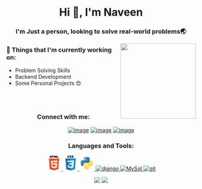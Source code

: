 <h1 align="center">Hi 👋, I'm Naveen </h1>
<h3 align="center">I'm Just a person, looking to solve real-world problems🌏</h3>


<img align="right" height="200" width="200" src="https://github.com/kamleshjoshi8102/imgbot/blob/main/cool2.gif">

### 💼  Things that I'm currently working on: 
* Problem Solving Skills
* Backend Development
* Some Personal Projects 😍
<br>
<br>
<h3 align="center">Connect with me:</h3>
<div align="center">

[![image](https://img.shields.io/badge/LinkedIn-0077B5?style=for-the-badge&logo=linkedin&logoColor=white)](https://www.linkedin.com/in/jhanaveenk/)
[![image](https://img.shields.io/badge/Twitter-1DA1F2?style=for-the-badge&logo=twitter&logoColor=white)](https://twitter.com/jhanaveenk)
[![image](https://img.shields.io/badge/Gmail-D14836?style=for-the-badge&logo=gmail&logoColor=white)](mailto:produtor.jhanaveen255@gmail.com)
  
</div>

<h3 align="center">Languages and Tools:</h3>

<p align="center"> 
  <a href="https://www.w3.org/html/" target="_blank"> 
    <img src="https://raw.githubusercontent.com/devicons/devicon/master/icons/html5/html5-original-wordmark.svg" alt="html5" width="40" height="40"/> 
  </a>
  <a href="https://www.w3schools.com/css/" target="_blank"> 
    <img src="https://raw.githubusercontent.com/devicons/devicon/master/icons/css3/css3-original-wordmark.svg" alt="css3" width="40" height="40"/> 
  </a> 
  <a href="https://www.python.org" target="_blank"> 
    <img src="https://raw.githubusercontent.com/devicons/devicon/master/icons/python/python-original.svg" alt="python" width="40" height="40"/> 
  </a>  
  <a href="https://www.djangoproject.com/" target="_blank"> 
    <img src="https://static.djangoproject.com/img/logos/django-logo-negative.svg" alt="django" width="40" height="40"/> 
  </a> 
  <a href="https://www.mysql.com/" target="_blank"> 
    <img src="https://www.mysql.com/common/logos/logo-mysql-170x115.png" alt="MySql" width="40" height="40"/> 
  </a> 
  <a href="https://git-scm.com/" target="_blank"> 
    <img src="https://www.vectorlogo.zone/logos/git-scm/git-scm-icon.svg" alt="git" width="40" height="40"/> 
  </a>
</p>

<p align= "center">
  <img height= "150" src="https://github-readme-stats.vercel.app/api?username=jhanaveenk&theme=react&show_icons=true&include_all_commits=true" />
  <img height= "150" src="https://github-readme-stats.vercel.app/api/top-langs/?username=jhanaveenk&theme=react&layout=compact" />
</p>
